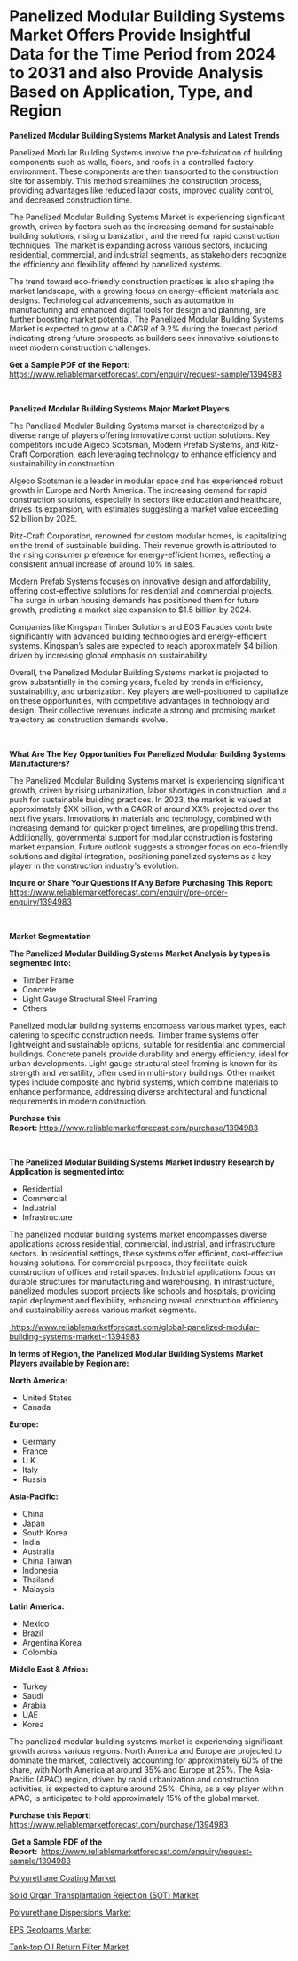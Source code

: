 <p><h1>Panelized Modular Building Systems Market Offers Provide Insightful Data for the Time Period from 2024 to 2031 and also Provide Analysis Based on Application, Type, and Region</h1></p><p><strong>Panelized Modular Building Systems Market Analysis and Latest Trends</strong></p>
<p><p>Panelized Modular Building Systems involve the pre-fabrication of building components such as walls, floors, and roofs in a controlled factory environment. These components are then transported to the construction site for assembly. This method streamlines the construction process, providing advantages like reduced labor costs, improved quality control, and decreased construction time. </p><p>The Panelized Modular Building Systems Market is experiencing significant growth, driven by factors such as the increasing demand for sustainable building solutions, rising urbanization, and the need for rapid construction techniques. The market is expanding across various sectors, including residential, commercial, and industrial segments, as stakeholders recognize the efficiency and flexibility offered by panelized systems.</p><p>The trend toward eco-friendly construction practices is also shaping the market landscape, with a growing focus on energy-efficient materials and designs. Technological advancements, such as automation in manufacturing and enhanced digital tools for design and planning, are further boosting market potential. The Panelized Modular Building Systems Market is expected to grow at a CAGR of 9.2% during the forecast period, indicating strong future prospects as builders seek innovative solutions to meet modern construction challenges.</p></p>
<p><strong>Get a Sample PDF of the Report:&nbsp;</strong> <a href="https://www.reliablemarketforecast.com/enquiry/request-sample/1394983?utm_campaign=1839&utm_medium=2&utm_source=Github&utm_content=ia&utm_term=05122024&utm_id=panelized-modular-building-systems">https://www.reliablemarketforecast.com/enquiry/request-sample/1394983</a></p>
<p>&nbsp;</p>
<p><strong>Panelized Modular Building Systems Major Market Players</strong></p>
<p><p>The Panelized Modular Building Systems market is characterized by a diverse range of players offering innovative construction solutions. Key competitors include Algeco Scotsman, Modern Prefab Systems, and Ritz-Craft Corporation, each leveraging technology to enhance efficiency and sustainability in construction.</p><p>Algeco Scotsman is a leader in modular space and has experienced robust growth in Europe and North America. The increasing demand for rapid construction solutions, especially in sectors like education and healthcare, drives its expansion, with estimates suggesting a market value exceeding $2 billion by 2025.</p><p>Ritz-Craft Corporation, renowned for custom modular homes, is capitalizing on the trend of sustainable building. Their revenue growth is attributed to the rising consumer preference for energy-efficient homes, reflecting a consistent annual increase of around 10% in sales.</p><p>Modern Prefab Systems focuses on innovative design and affordability, offering cost-effective solutions for residential and commercial projects. The surge in urban housing demands has positioned them for future growth, predicting a market size expansion to $1.5 billion by 2024.</p><p>Companies like Kingspan Timber Solutions and EOS Facades contribute significantly with advanced building technologies and energy-efficient systems. Kingspan’s sales are expected to reach approximately $4 billion, driven by increasing global emphasis on sustainability.</p><p>Overall, the Panelized Modular Building Systems market is projected to grow substantially in the coming years, fueled by trends in efficiency, sustainability, and urbanization. Key players are well-positioned to capitalize on these opportunities, with competitive advantages in technology and design. Their collective revenues indicate a strong and promising market trajectory as construction demands evolve.</p></p>
<p>&nbsp;</p>
<p><strong>What Are The Key Opportunities For Panelized Modular Building Systems Manufacturers?</strong></p>
<p><p>The Panelized Modular Building Systems market is experiencing significant growth, driven by rising urbanization, labor shortages in construction, and a push for sustainable building practices. In 2023, the market is valued at approximately $XX billion, with a CAGR of around XX% projected over the next five years. Innovations in materials and technology, combined with increasing demand for quicker project timelines, are propelling this trend. Additionally, governmental support for modular construction is fostering market expansion. Future outlook suggests a stronger focus on eco-friendly solutions and digital integration, positioning panelized systems as a key player in the construction industry's evolution.</p></p>
<p><strong>Inquire or Share Your Questions If Any Before Purchasing This Report:</strong> <a href="https://www.reliablemarketforecast.com/enquiry/pre-order-enquiry/1394983?utm_campaign=1839&utm_medium=2&utm_source=Github&utm_content=ia&utm_term=05122024&utm_id=panelized-modular-building-systems">https://www.reliablemarketforecast.com/enquiry/pre-order-enquiry/1394983</a></p>
<p>&nbsp;</p>
<p><strong>Market Segmentation</strong></p>
<p><strong>The Panelized Modular Building Systems Market Analysis by types is segmented into:</strong></p>
<p><ul><li>Timber Frame</li><li>Concrete</li><li>Light Gauge Structural Steel Framing</li><li>Others</li></ul></p>
<p><p>Panelized modular building systems encompass various market types, each catering to specific construction needs. Timber frame systems offer lightweight and sustainable options, suitable for residential and commercial buildings. Concrete panels provide durability and energy efficiency, ideal for urban developments. Light gauge structural steel framing is known for its strength and versatility, often used in multi-story buildings. Other market types include composite and hybrid systems, which combine materials to enhance performance, addressing diverse architectural and functional requirements in modern construction.</p></p>
<p><strong>Purchase this Report:&nbsp;</strong><a href="https://www.reliablemarketforecast.com/purchase/1394983?utm_campaign=1839&utm_medium=2&utm_source=Github&utm_content=ia&utm_term=05122024&utm_id=panelized-modular-building-systems">https://www.reliablemarketforecast.com/purchase/1394983</a></p>
<p>&nbsp;</p>
<p><strong>The Panelized Modular Building Systems Market Industry Research by Application is segmented into:</strong></p>
<p><ul><li>Residential</li><li>Commercial</li><li>Industrial</li><li>Infrastructure</li></ul></p>
<p><p>The panelized modular building systems market encompasses diverse applications across residential, commercial, industrial, and infrastructure sectors. In residential settings, these systems offer efficient, cost-effective housing solutions. For commercial purposes, they facilitate quick construction of offices and retail spaces. Industrial applications focus on durable structures for manufacturing and warehousing. In infrastructure, panelized modules support projects like schools and hospitals, providing rapid deployment and flexibility, enhancing overall construction efficiency and sustainability across various market segments.</p></p>
<p><a href="https://www.reliablemarketforecast.com/global-panelized-modular-building-systems-market-r1394983?utm_campaign=1839&utm_medium=2&utm_source=Github&utm_content=ia&utm_term=05122024&utm_id=panelized-modular-building-systems">&nbsp;https://www.reliablemarketforecast.com/global-panelized-modular-building-systems-market-r1394983</a></p>
<p><strong>In terms of Region, the Panelized Modular Building Systems Market Players available by Region are:</strong></p>
<p>
    <p> <strong> North America: </strong>
        <ul>
            <li>United States</li>
            <li>Canada</li>
        </ul>
        </p> 
    <p> <strong> Europe: </strong>
        <ul>
            <li>Germany</li>
            <li>France</li>
            <li>U.K.</li>
            <li>Italy</li>
            <li>Russia</li>
        </ul>
        </p> 
    <p> <strong> Asia-Pacific: </strong>
        <ul>
            <li>China</li>
            <li>Japan</li>
            <li>South Korea</li>
            <li>India</li>
            <li>Australia</li>
            <li>China Taiwan</li>
            <li>Indonesia</li>
            <li>Thailand</li>
            <li>Malaysia</li>
        </ul>
        </p> 
    <p> <strong> Latin America: </strong>
        <ul>
            <li>Mexico</li>
            <li>Brazil</li>
            <li>Argentina Korea</li>
            <li>Colombia</li>
        </ul>
        </p> 
    <p> <strong> Middle East & Africa: </strong>
        <ul>
            <li>Turkey</li>
            <li>Saudi</li>
            <li>Arabia</li>
            <li>UAE</li>
            <li>Korea</li>
        </ul>
    </p>
    </p>
<p><p>The panelized modular building systems market is experiencing significant growth across various regions. North America and Europe are projected to dominate the market, collectively accounting for approximately 60% of the share, with North America at around 35% and Europe at 25%. The Asia-Pacific (APAC) region, driven by rapid urbanization and construction activities, is expected to capture around 25%. China, as a key player within APAC, is anticipated to hold approximately 15% of the global market.</p></p>
<p><strong>Purchase this Report: </strong><a href="https://www.reliablemarketforecast.com/purchase/1394983?utm_campaign=1839&utm_medium=2&utm_source=Github&utm_content=ia&utm_term=05122024&utm_id=panelized-modular-building-systems">https://www.reliablemarketforecast.com/purchase/1394983</a></p>
<p>&nbsp;<strong>Get a Sample PDF of the Report:&nbsp;&nbsp;</strong><a href="https://www.reliablemarketforecast.com/enquiry/request-sample/1394983?utm_campaign=1839&utm_medium=2&utm_source=Github&utm_content=ia&utm_term=05122024&utm_id=panelized-modular-building-systems">https://www.reliablemarketforecast.com/enquiry/request-sample/1394983</a></p>
<p><strong></strong></p>
<p><p><a href="https://www.linkedin.com/pulse/polyurethane-coating-market-size-cagr-65-current-development-s1iue?utm_campaign=1839&utm_medium=2&utm_source=Github&utm_content=ia&utm_term=05122024&utm_id=panelized-modular-building-systems">Polyurethane Coating Market</a></p><p><a href="https://issuu.com/reportprime-2/docs/solid-organ-transplantation-rejection-sot-market-s?utm_campaign=1839&utm_medium=2&utm_source=Github&utm_content=ia&utm_term=05122024&utm_id=panelized-modular-building-systems">Solid Organ Transplantation Rejection (SOT) Market</a></p><p><a href="https://www.linkedin.com/pulse/polyurethane-dispersions-market-size-share-analysis-forecasted-ncone?utm_campaign=1839&utm_medium=2&utm_source=Github&utm_content=ia&utm_term=05122024&utm_id=panelized-modular-building-systems">Polyurethane Dispersions Market</a></p><p><a href="https://github.com/sofayahoo2023/Market-Research-Report-List-6/blob/main/eps-geofoams-market.md?utm_campaign=1839&utm_medium=2&utm_source=Github&utm_content=ia&utm_term=05122024&utm_id=panelized-modular-building-systems">EPS Geofoams Market</a></p><p><a href="https://issuu.com/reportprime-2/docs/tank-top-oil-return-filter-market-size-2030.pptx?utm_campaign=1839&utm_medium=2&utm_source=Github&utm_content=ia&utm_term=05122024&utm_id=panelized-modular-building-systems">Tank-top Oil Return Filter Market</a></p></p>